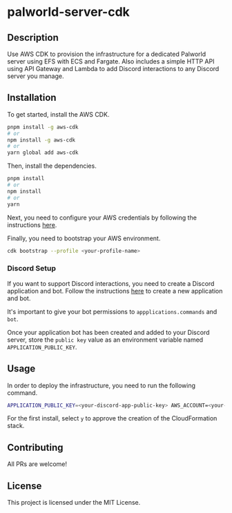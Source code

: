 # palworld-server-cdk

## Description

Use AWS CDK to provision the infrastructure for a dedicated Palworld server using EFS with ECS and Fargate. Also includes a simple HTTP API using API Gateway and Lambda to add Discord interactions to any Discord server you manage.

## Installation

To get started, install the AWS CDK.

```bash
pnpm install -g aws-cdk
# or
npm install -g aws-cdk
# or
yarn global add aws-cdk
```

Then, install the dependencies.

```bash
pnpm install
# or
npm install
# or
yarn
```

Next, you need to configure your AWS credentials by following the instructions [here](https://docs.aws.amazon.com/cdk/v2/guide/getting_started.html#getting_started_auth).

Finally, you need to bootstrap your AWS environment.

```bash
cdk bootstrap --profile <your-profile-name>
```

### Discord Setup

If you want to support Discord interactions, you need to create a Discord application and bot. Follow the instructions [here](https://discord.com/developers/docs/getting-started) to create a new application and bot.

It's important to give your bot permissions to `appplications.commands` and `bot`.

Once your application bot has been created and added to your Discord server, store the `public key` value as an environment variable named `APPLICATION_PUBLIC_KEY`.

## Usage

In order to deploy the infrastructure, you need to run the following command.

```bash
APPLICATION_PUBLIC_KEY=<your-discord-app-public-key> AWS_ACCOUNT=<your-account-number> cdk deploy --profile <your-profile-name>
```

For the first install, select `y` to approve the creation of the CloudFormation stack.

## Contributing

All PRs are welcome!

## License

This project is licensed under the MIT License.
